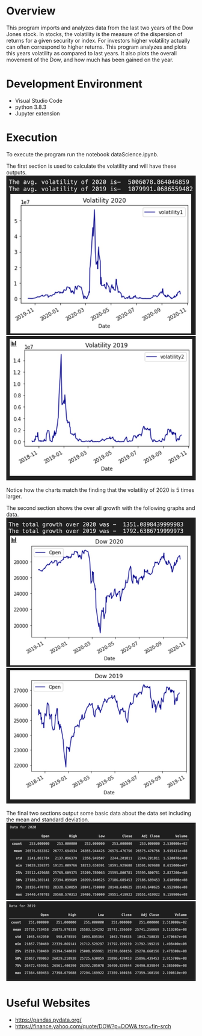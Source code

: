 # Overview

This program imports and analyzes data from the last two years of the Dow Jones stock. In stocks, the volatility is the measure of the dispersion of returns for a given security or index. For investors higher volatility actually can often correspond to higher returns. This program analyzes and plots this years volatility as compared to last years. It also plots the overall movement of the Dow, and how much has been gained on the year.


# Development Environment
* Visual Studio Code
* python 3.8.3
* Jupyter extension

# Execution
To execute the program run the notebook dataScience.ipynb.

The first section is used to calculate the volatility and will have these outputs.
![](pic1.jpg)
![](pic2.jpg)

Notice how the charts match the finding that the volatility of 2020 is 5 times larger.

The second section shows the over all growth with the following graphs and data.
![](pic3.jpg)
![](pic4.jpg)

The final two sections output some basic data about the data set including the mean and standard deviation.
![](pic5.jpg)
![](pic6.jpg)


# Useful Websites
* https://pandas.pydata.org/
* https://finance.yahoo.com/quote/DOW?p=DOW&.tsrc=fin-srch

